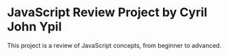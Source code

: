 # JavaScript Review Project by Cyril John Ypil

This project is a review of JavaScript concepts, from beginner to advanced.
